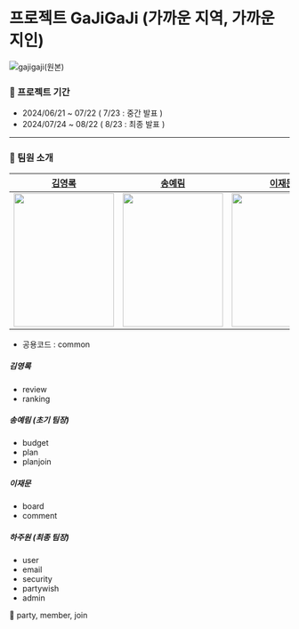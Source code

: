 # 프로젝트 GaJiGaJi (가까운 지역, 가까운 지인)
![gajigaji(원본)](https://github.com/user-attachments/assets/40dba062-7587-4a77-ab81-06a7351b4d3c)
### 📅 프로젝트 기간
- 2024/06/21 ~ 07/22 ( 7/23 : 중간 발표 )
- 2024/07/24 ~ 08/22 ( 8/23 : 최종 발표 )
---
### 🌿 팀원 소개
|[김영록](https://github.com/starnyar)|[송예림](https://github.com/hobbang7531)|[이재문](https://github.com/jaemoooooon)|[하주원](https://github.com/hajju0617)|
|:---:|:---:|:---:|:---:|
|<img src="https://github.com/user-attachments/assets/ca5cfd04-56e2-4155-a3ec-37d91df1c8f8" width="180" height="240">|<img src="https://github.com/user-attachments/assets/cf1c459b-ec96-4e07-8332-9fb5693c900d" width="180" height="240">|<img src="https://github.com/user-attachments/assets/ca5cfd04-56e2-4155-a3ec-37d91df1c8f8" width="180" height="240">|<img src="https://github.com/user-attachments/assets/38d83670-c36d-451d-bf9a-7f78631c0fe7" width="180" height="240">|

- 공용코드 : common
##### 김영록
- review
- ranking
##### 송예림 (초기 팀장)
- budget
- plan
- planjoin
##### 이재문
- board
- comment
##### 하주원 (최종 팀장)
- user
- email
- security
- partywish
- admin




🌿 
party, member, join
